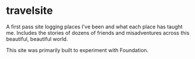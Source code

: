 # travelsite
A first pass site logging places I've been and what each place has taught me. Includes the stories of dozens of friends and misadventures across this beautiful, beautiful world.

This site was primarily built to experiment with Foundation.
